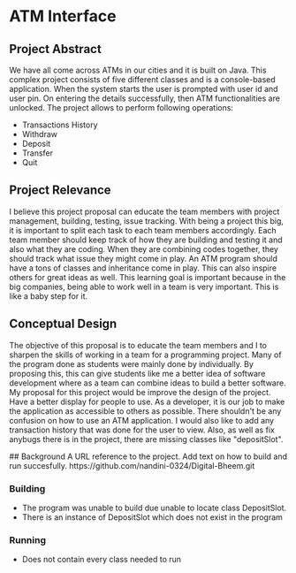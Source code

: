 #  ATM Interface

## Project Abstract
<p>
We have all come across ATMs in our cities and it is built on Java. This complex project consists of five different classes and is a console-based application. When the system starts the user is prompted with user id and user pin. On entering the details successfully, then ATM functionalities are unlocked. The project allows to perform following operations:

* Transactions History
* Withdraw
* Deposit
* Transfer
* Quit


## Project Relevance

<p>
I believe this project proposal can educate the team members with project management, building, testing, issue tracking. With being a project this big, it is important to split each task to each team members accordingly. Each team member should keep track of how they are building and testing it and also what they are coding. When they are combining codes together, they should track what issue they might come in play. An ATM program should have a tons of classes and inheritance come in play. This can also inspire others for great ideas as well. This learning goal is important because in the big companies, being able to work well in a team is very important. This is like a baby step for it.
</p>

## Conceptual Design
<p>
The objective of this proposal is to educate the team members and I to sharpen the skills of working in a team for a programming project. Many of the program done as students were mainly done by individually. By proposing this, this can give students like me a better idea of software development where as a team can combine ideas to build a better software. My proposal for this project would be improve the design of the project. Have a better display for people to use. As a developer, it is our job to make the application as accessible to others as possible. There shouldn't be any confusion on how to use an ATM application. I would also like to add any transaction history that was done for the user to view. Also, as well as fix anybugs there is in the project, there are missing classes like "depositSlot".
</p>
## Background
A URL reference to the project. Add text on how to build and run succesfully.
https://github.com/nandini-0324/Digital-Bheem.git

### Building

* The program was unable to build due unable to locate class DepositSlot. 
* There is an instance of DepositSlot which does not exist in the program

### Running
* Does not contain every class needed to run
